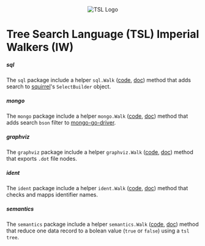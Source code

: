 

<p align="center">
  <img src="https://raw.githubusercontent.com/yaacov/tree-search-language/master/img/search-248.png" alt="TSL Logo">
</p>

# Tree Search Language (TSL) Imperial Walkers (IW)

##### sql

The `sql` package include a helper `sql.Walk` ([code](/pkg/walkers/sql/walk.go), [doc](https://godoc.org/github.com/yaacov/tree-search-language/pkg/walkers/sql#Walk)) method that adds search to [squirrel](https://github.com/Masterminds/squirrel)'s `SelectBuilder` object.

##### mongo

The `mongo` package include a helper `mongo.Walk` ([code](/pkg/walkers/mongo/walk.go), [doc](https://godoc.org/github.com/yaacov/tree-search-language/pkg/walkers/mongo#Walk)) method that adds search `bson` filter to [mongo-go-driver](https://go.mongodb.org/mongo-driver).

##### graphviz

The `graphviz` package include a helper `graphviz.Walk` ([code](/pkg/walkers/graphviz/walk.go), [doc](https://godoc.org/github.com/yaacov/tree-search-language/pkg/walkers/graphviz#Walk)) method that exports `.dot` file nodes.

##### ident

The `ident` package include a helper `ident.Walk` ([code](/pkg/walkers/ident/walk.go), [doc](https://godoc.org/github.com/yaacov/tree-search-language/pkg/walkers/ident#Walk)) method that checks and mapps identifier names.

##### semantics

The `semantics` package include a helper `semantics.Walk` ([code](/pkg/walkers/semantics/walk.go), [doc](https://godoc.org/github.com/yaacov/tree-search-language/pkg/walkers/semantics#Walk)) method that reduce one data record to a bolean value (`true` or `false`) using a `tsl tree`.
